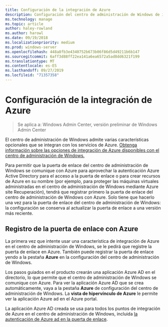 ```yaml
---
title: Configuración de la integración de Azure
description: Configuración del centro de administración de Windows de integración de Azure (proyecto Honolulu). Conexión de la puerta de enlace del centro de administración de Windows a Azure.
ms.technology: manage
ms.topic: article
author: haley-rowland
ms.author: harowl
ms.date: 09/19/2018
ms.localizationpriority: medium
ms.prod: windows-server
ms.openlocfilehash: 448a8fb3e4340752b673b06f86d5d49211b6b147
ms.sourcegitcommit: 6aff3d88ff22ea141a6ea6572a5ad8dd6321f199
ms.translationtype: MT
ms.contentlocale: es-ES
ms.lasthandoff: 09/27/2019
ms.locfileid: "71357358"
---
```

# <a name="configuring-azure-integration"></a>Configuración de la integración de Azure

>Se aplica a: Windows Admin Center, versión preliminar de Windows Admin Center

El centro de administración de Windows admite varias características opcionales que se integran con los servicios de Azure. [Obtenga información sobre las opciones de integración de Azure disponibles con el centro de administración de Windows.](../plan/azure-integration-options.md)

Para permitir que la puerta de enlace del centro de administración de Windows se comunique con Azure para aprovechar la autenticación Azure Active Directory para el acceso a la puerta de enlace o para crear recursos de Azure en su nombre (por ejemplo, para proteger las máquinas virtuales administradas en el centro de administración de Windows mediante Azure site Recuperación), tendrá que registrar primero la puerta de enlace del centro de administración de Windows con Azure. Solo tiene que hacerlo una vez para la puerta de enlace del centro de administración de Windows: la configuración se conserva al actualizar la puerta de enlace a una versión más reciente.

## <a name="register-your-gateway-with-azure"></a>Registro de la puerta de enlace con Azure

La primera vez que intente usar una característica de integración de Azure en el centro de administración de Windows, se le pedirá que registre la puerta de enlace en Azure. También puede registrar la puerta de enlace yendo a la pestaña **Azure** en la configuración del centro de administración de Windows.

Los pasos guiados en el producto crearán una aplicación Azure AD en el directorio, lo que permite que el centro de administración de Windows se comunique con Azure. Para ver la aplicación Azure AD que se crea automáticamente, vaya a la pestaña **Azure** de configuración del centro de administración de Windows. La **vista de hipervínculo de Azure** le permite ver la aplicación Azure ad en el Azure portal. 

La aplicación Azure AD creada se usa para todos los puntos de integración de Azure en el centro de administración de Windows, incluida [la autenticación de Azure ad en la puerta de enlace](../configure/user-access-control.md#azure-active-directory).